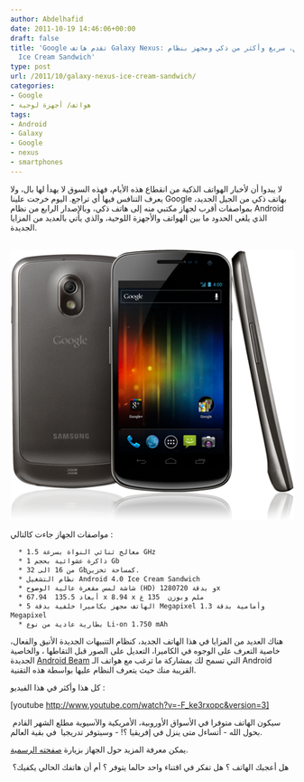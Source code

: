 ```yaml
---
author: Abdelhafid
date: 2011-10-19 14:46:06+00:00
draft: false
title: 'Google تقدم هاتف Galaxy Nexus: بسيط، أنيق، سريع وأكثر من ذكي ومجهز بنظام Android
  Ice Cream Sandwich'
type: post
url: /2011/10/galaxy-nexus-ice-cream-sandwich/
categories:
- Google
- هواتف/ أجهزة لوحية
tags:
- Android
- Galaxy
- Google
- nexus
- smartphones
---
```


لا يبدوا أن لأخبار الهواتف الذكية من انقطاع هذه الأيام، فهذه السوق لا يهدأ لها بال، ولا يعرف التنافس فيها أي تراجع. اليوم خرجت علينا Google بهاتف ذكي من الجيل الجديد، بمواصفات أقرب لجهاز مكتبي منه إلى هاتف ذكي، وبالإصدار الرابع من نظام Android الذي يلغي الحدود ما بين الهواتف والأجهزة اللوحية، والذي يأتي بالعديد من المزايا الجديدة.




 [![Galaxy nexus](Galaxy-nexus.png)
](Galaxy-nexus.png)




مواصفات الجهاز جاءت كالتالي :






	  * معالج ثنائي النواة بسرعة 1.5 GHz
	  * ذاكرة عشوائية بحجم 1 Gb
	  * من 16 الى 32 Gbكمساحة تخزين.
	  * نظام التشغيل Android 4.0 Ice Cream Sandwich
	  * شاشة لمس مقعرة عالية الوضوح (HD) و بدقة 1280720x
	  * أبعاد 135.5  67.94 x 8.94 x ملم وبوزن  135 غ
	  * الهاتف مجهز بكاميرا خلفية بدقة 5 Megapixel وأمامية بدقة 1.3 Megapixel
	  * بطارية عادية من نوع Li-on 1.750 mAh



هناك العديد من المزايا في هذا الهاتف الجديد، كنظام التنبيهات الجديدة الأنيق والفعال، خاصية التعرف على الوجوه في الكاميرا، التعديل على الصور قبل التقاطها ، والخاصية الجديدة [Android Beam](http://www.youtube.com/watch?v=HrBRhm-wKFc) التي تسمح لك بمشاركة ما ترغب مع هواتف الـ Android القريبة منك حيث يتعرف النظام عليها بواسطة هذه التقنية.




كل هذا وأكثر في هذا الفيديو :




<!-- more -->




[youtube http://www.youtube.com/watch?v=-F_ke3rxopc&version=3]




 سيكون الهاتف متوفرا في الأسواق الأوروبية، الأمريكية والآسيوية مطلع الشهر القادم بحول الله - أتساءل متى ينزل في إفريقيا ؟! - وسيتوفر تدريجيا  في بقية العالم.




يمكن معرفة المزيد حول الجهاز بزيارة [صفحته الرسمية](http://www.google.com/nexus/).




 هل أعجبك الهاتف ؟ هل تفكر في اقتناء واحد حالما يتوفر ؟ أم أن هاتفك الحالي يكفيك؟
